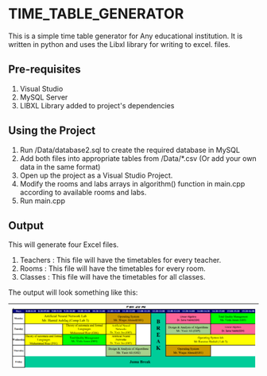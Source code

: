 # TIME_TABLE_GENERATOR

This is a simple time table generator for Any educational institution. It is written in python and uses the Libxl library for writing to excel. files.

## Pre-requisites

1. Visual Studio
2. MySQL Server
3. LIBXL Library added to project's dependencies

## Using the Project

1. Run /Data/database2.sql to create the required database in MySQL
2. Add both files into appropriate tables from /Data/*.csv (Or add your own data in the same format)
3. Open up the project as a Visual Studio Project.
4. Modify the rooms and labs arrays in  algorithm() function in main.cpp according to available rooms and labs.
5. Run main.cpp

## Output
 
This will generate four Excel files.
1. Teachers : This file will have the timetables for every teacher. 
2. Rooms    : This file will have the timetables for every room.
3. Classes  : This file will have the timetables for all classes.

The output will look something like this:

| ![](TimeTableGenerator2/time_table_output.png) |
|-------------------------------------------------|


